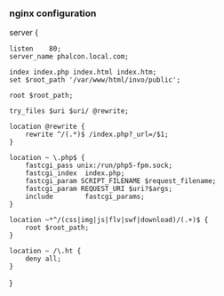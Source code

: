 ### nginx configuration

server {

    listen    80;
    server_name phalcon.local.com;

    index index.php index.html index.htm;
    set $root_path '/var/www/html/invo/public';

    root $root_path;

    try_files $uri $uri/ @rewrite;

    location @rewrite {
        rewrite ^/(.*)$ /index.php?_url=/$1;
    }

    location ~ \.php$ {
        fastcgi_pass unix:/run/php5-fpm.sock;
        fastcgi_index  index.php;
        fastcgi_param SCRIPT_FILENAME $request_filename;
        fastcgi_param REQUEST_URI $uri?$args;
        include        fastcgi_params;
    }

    location ~*^/(css|img|js|flv|swf|download)/(.+)$ {
        root $root_path;
    }

    location ~ /\.ht {
        deny all;
    }
}

